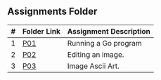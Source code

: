 ##  Assignments Folder

|   #   | Folder Link | Assignment Description |
| :---: | ----------- | ---------------------- |
|  1    | [P01](https://github.com/Sudhir0228/4143-PLC/tree/main/Assignment/P01)| Running a Go program |
|  2    | [P02](https://github.com/Sudhir0228/4143-PLC/tree/main/Assignment/P02)| Editing an image. |
|  3    | [P03](https://github.com/Sudhir0228/4143-PLC/tree/main/Assignment/P03)| Image Ascii Art. |

